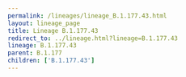 ```yaml
---
permalink: /lineages/lineage_B.1.177.43.html
layout: lineage_page
title: Lineage B.1.177.43
redirect_to: ../lineage.html?lineage=B.1.177.43
lineage: B.1.177.43
parent: B.1.177
children: ['B.1.177.43']
---
```

